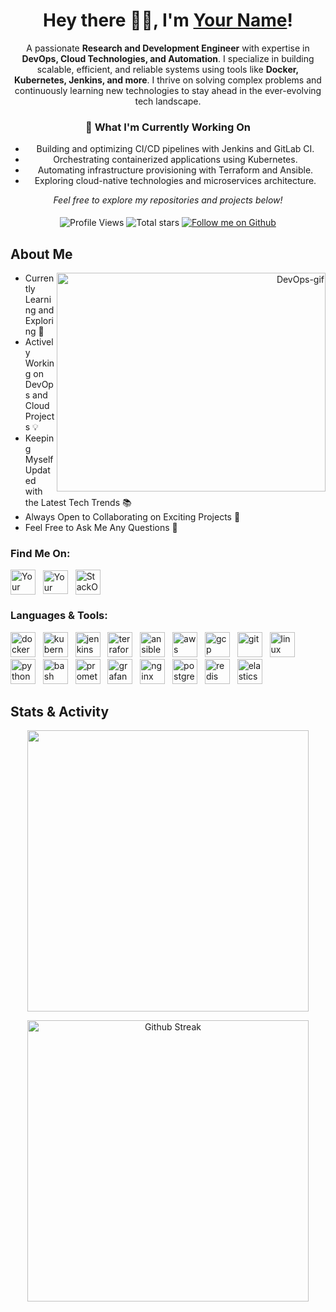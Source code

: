 <div align="center">
  
# Hey there 👋🏻, I'm [Your Name](https://github.com/YourUsername)!

A passionate **Research and Development Engineer** with expertise in **DevOps, Cloud Technologies, and Automation**. I specialize in building scalable, efficient, and reliable systems using tools like **Docker, Kubernetes, Jenkins, and more**. I thrive on solving complex problems and continuously learning new technologies to stay ahead in the ever-evolving tech landscape.

### 🚀 What I'm Currently Working On
- Building and optimizing CI/CD pipelines with Jenkins and GitLab CI.
- Orchestrating containerized applications using Kubernetes.
- Automating infrastructure provisioning with Terraform and Ansible.
- Exploring cloud-native technologies and microservices architecture.

<div align="center">

<p align="center">
  <em>Feel free to explore my repositories and projects below!</em>
</p>

<br style="line-height: 5px;" />

<div align="center">
  
  <img src="https://komarev.com/ghpvc/?username=konfragkos&style=for-the-badge&color=brightgreen" alt="Profile Views"/>
  <img src="https://img.shields.io/github/stars/konfragkos?color=B8B92B&style=for-the-badge&labelColor=959532&logo=star" alt="Total stars"/>
  <a href="https://github.com/YourUsername?tab=followers">
    <img src="https://img.shields.io/github/followers/konfragkos?color=236ad3&style=for-the-badge&logo=github&label=Follow" alt="Follow me on Github"/>
  </a>
  
</div>

<div align="left">

## About Me
</div>

<div align="right">
  <img src="https://github.com/konfragkos/konfragkos/assets/123456789/your-image-id" alt="DevOps-gif" style="width: 100%; max-width: 430px; height: 350px;" align="right">
</div>

<div align="left">
  
  * Currently Learning and Exploring 🌱  
  * Actively Working on DevOps and Cloud Projects 💡  
  * Keeping Myself Updated with the Latest Tech Trends 📚  
  * Always Open to Collaborating on Exciting Projects 🤝  
  * Feel Free to Ask Me Any Questions 💬  
</div>

<h3 align="left">Find Me On:</h3>
<p align="left">
  <a href="mailto:fragkosconstantinos@gmail.com" target="blank"> <img align="center" src="https://upload.wikimedia.org/wikipedia/commons/7/7e/Gmail_icon_%282020%29.svg" alt="Your Name" height="40" width="40"></a> &nbsp;
  <a href="https://linkedin.com/in/konstantinosfragkos01/" target="blank"> <img align="center" src="https://upload.wikimedia.org/wikipedia/commons/8/81/LinkedIn_icon.svg" alt="Your Name" height="38" width="40"></a> &nbsp;
  <a href="https://stackoverflow.com/users/18540967/konstantinos" target="blank"> <img align="center" src="https://upload.wikimedia.org/wikipedia/commons/thumb/e/ef/Stack_Overflow_icon.svg/2048px-Stack_Overflow_icon.svg.png" alt="StackOverflow" height="40" width="40"></a> 
</p>


<h3 align="left">Languages & Tools:</h3>
<p align="left">
  <span style="display: inline-block;"><a href="https://www.docker.com/" target="_blank" rel="noreferrer"><img src="https://www.vectorlogo.zone/logos/docker/docker-icon.svg" alt="docker" width="40" height="40"/></a></span> &nbsp;
  <span style="display: inline-block;"><a href="https://kubernetes.io/" target="_blank" rel="noreferrer"><img src="https://www.vectorlogo.zone/logos/kubernetes/kubernetes-icon.svg" alt="kubernetes" width="40" height="40"/></a></span> &nbsp;
  <span style="display: inline-block;"><a href="https://www.jenkins.io/" target="_blank" rel="noreferrer"><img src="https://www.vectorlogo.zone/logos/jenkins/jenkins-icon.svg" alt="jenkins" width="40" height="40"/></a></span> &nbsp;
  <span style="display: inline-block;"><a href="https://www.terraform.io/" target="_blank" rel="noreferrer"><img src="https://www.vectorlogo.zone/logos/terraformio/terraformio-icon.svg" alt="terraform" width="40" height="40"/></a></span> &nbsp;
  <span style="display: inline-block;"><a href="https://www.ansible.com/" target="_blank" rel="noreferrer"><img src="https://www.vectorlogo.zone/logos/ansible/ansible-icon.svg" alt="ansible" width="40" height="40"/></a></span> &nbsp;
  <span style="display: inline-block;"><a href="https://aws.amazon.com/" target="_blank" rel="noreferrer"><img src="https://www.vectorlogo.zone/logos/amazon_aws/amazon_aws-icon.svg" alt="aws" width="40" height="40"/></a></span> &nbsp;
  <span style="display: inline-block;"><a href="https://cloud.google.com/" target="_blank" rel="noreferrer"><img src="https://www.vectorlogo.zone/logos/google_cloud/google_cloud-icon.svg" alt="gcp" width="40" height="40"/></a></span> &nbsp;
  <span style="display: inline-block;"><a href="https://git-scm.com/" target="_blank" rel="noreferrer"><img src="https://www.vectorlogo.zone/logos/git-scm/git-scm-icon.svg" alt="git" width="40" height="40"/></a></span> &nbsp;
  <span style="display: inline-block;"><a href="https://www.linux.org/" target="_blank" rel="noreferrer"><img src="https://www.vectorlogo.zone/logos/linux/linux-icon.svg" alt="linux" width="40" height="40"/></a></span> &nbsp;
  <span style="display: inline-block;"><a href="https://www.python.org/" target="_blank" rel="noreferrer"><img src="https://www.vectorlogo.zone/logos/python/python-icon.svg" alt="python" width="40" height="40"/></a></span> &nbsp;
  <span style="display: inline-block;"><a href="https://www.gnu.org/software/bash/" target="_blank" rel="noreferrer"><img src="https://www.vectorlogo.zone/logos/gnu_bash/gnu_bash-icon.svg" alt="bash" width="40" height="40"/></a></span> &nbsp;
  <span style="display: inline-block;"><a href="https://prometheus.io/" target="_blank" rel="noreferrer"><img src="https://www.vectorlogo.zone/logos/prometheusio/prometheusio-icon.svg" alt="prometheus" width="40" height="40"/></a></span> &nbsp;
  <span style="display: inline-block;"><a href="https://grafana.com/" target="_blank" rel="noreferrer"><img src="https://www.vectorlogo.zone/logos/grafana/grafana-icon.svg" alt="grafana" width="40" height="40"/></a></span> &nbsp;
  <span style="display: inline-block;"><a href="https://www.nginx.com/" target="_blank" rel="noreferrer"><img src="https://www.vectorlogo.zone/logos/nginx/nginx-icon.svg" alt="nginx" width="40" height="40"/></a></span> &nbsp;
  <span style="display: inline-block;"><a href="https://www.postgresql.org/" target="_blank" rel="noreferrer"><img src="https://www.vectorlogo.zone/logos/postgresql/postgresql-icon.svg" alt="postgresql" width="40" height="40"/></a></span> &nbsp;
  <span style="display: inline-block;"><a href="https://redis.io/" target="_blank" rel="noreferrer"><img src="https://www.vectorlogo.zone/logos/redis/redis-icon.svg" alt="redis" width="40" height="40"/></a></span> &nbsp;
  <span style="display: inline-block;"><a href="https://www.elastic.co/" target="_blank" rel="noreferrer"><img src="https://www.vectorlogo.zone/logos/elastic/elastic-icon.svg" alt="elasticsearch" width="40" height="40"/></a></span> &nbsp;
</p>


<div align="left">

## Stats & Activity

</div>

<p align="center">
<img  width="450px" src="https://github-readme-stats.vercel.app/api?username=YourUsername&hide_border=true&show_icons=true&count_private=true&theme=gruvbox&bg_color=151515&text_color=ffffff">
</p>
<p align="center">
  <a href="https://github.com/YourUsername">      
<img width="450px" src="https://github-readme-streak-stats.herokuapp.com?user=YourUsername&theme=dark&hide_border=true" alt="Github Streak" /> </a> 
</p>
